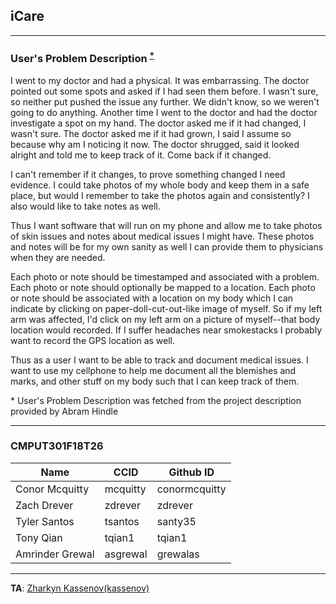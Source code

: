 ## iCare
________________________________________________________________
### User's Problem Description <sup>[*](#users_problem_description_footnote)</sup>
I went to my doctor and had a physical. It was embarrassing. The doctor pointed out some spots and asked if I had seen them before. I wasn't sure, so neither put pushed the issue any further. We didn't know, so we weren't going to do anything. Another time I went to the doctor and had the doctor investigate a spot on my hand. The doctor asked me if it had changed, I wasn't sure. The doctor asked me if it had grown, I said I assume so because why am I noticing it now. The doctor shrugged, said it looked alright and told me to keep track of it. Come back if it changed.


I can't remember if it changes, to prove something changed I need evidence. I could take photos of my whole body and keep them in a safe place, but would I remember to take the photos again and consistently? I also would like to take notes as well.


Thus I want software that will run on my phone and allow me to take photos of skin issues and notes about medical issues I might have. These photos and notes will be for my own sanity as well I can provide them to physicians when they are needed.


Each photo or note should be timestamped and associated with a problem. Each photo or note should optionally be mapped to a location. Each photo or note should be associated with a location on my body which I can indicate by clicking on paper-doll-cut-out-like image of myself. So if my left arm was affected, I'd click on my left arm on a picture of myself--that body location would recorded. If I suffer headaches near smokestacks I probably want to record the GPS location as well.


Thus as a user I want to be able to track and document medical issues. I want to use my cellphone to help me document all the blemishes and marks, and other stuff on my body such that I can keep track of them.


<a name="users_problem_description_footnote">*</a> User's Problem Description was fetched from the project description provided by Abram Hindle

________________________________________________________________

### CMPUT301F18T26
| Name            | CCID     | Github ID     |
|-----------------|----------|---------------|
| Conor Mcquitty  | mcquitty | conormcquitty |
| Zach Drever     | zdrever  | zdrever       |
| Tyler Santos    | tsantos  | santy35       |
| Tony Qian       | tqian1   | tqian1        |
| Amrinder Grewal | asgrewal | grewalas      |

________________________________________________________________

**TA**: [Zharkyn Kassenov(kassenov)](https://github.com/orgs/CMPUT301F18T26/people/kassenov)
